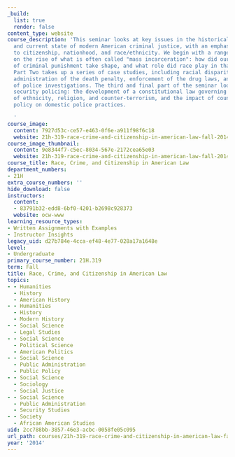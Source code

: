 ```yaml
---
_build:
  list: true
  render: false
content_type: website
course_description: 'This seminar looks at key issues in the historical development
  and current state of modern American criminal justice, with an emphasis on its relationship
  to citizenship, nationhood, and race/ethnicity. We begin with a range of perspectives
  on the rise of what is often called "mass incarceration": how did our current system
  of criminal punishment take shape, and what role did race play in that process?
  Part Two takes up a series of case studies, including racial disparities in the
  administration of the death penalty, enforcement of the drug laws, and the regulation
  of police investigations. The third and final part of the seminar looks at national
  security policing: the development of a constitutional law governing the intersection
  of ethnicity, religion, and counter-terrorism, and the impact of counter-terrorism
  policy on domestic police practices.

  '
course_image:
  content: 7927d53c-ce57-e463-0f6e-a911f98f6c18
  website: 21h-319-race-crime-and-citizenship-in-american-law-fall-2014
course_image_thumbnail:
  content: 9e8344f7-c5ec-8034-567e-2172cea65e03
  website: 21h-319-race-crime-and-citizenship-in-american-law-fall-2014
course_title: Race, Crime, and Citizenship in American Law
department_numbers:
- 21H
extra_course_numbers: ''
hide_download: false
instructors:
  content:
  - 83791b32-edd8-6bf0-4201-b2698c928373
  website: ocw-www
learning_resource_types:
- Written Assignments with Examples
- Instructor Insights
legacy_uid: d27b784e-4cca-ef48-4e77-028a17a1648e
level:
- Undergraduate
primary_course_number: 21H.319
term: Fall
title: Race, Crime, and Citizenship in American Law
topics:
- - Humanities
  - History
  - American History
- - Humanities
  - History
  - Modern History
- - Social Science
  - Legal Studies
- - Social Science
  - Political Science
  - American Politics
- - Social Science
  - Public Administration
  - Public Policy
- - Social Science
  - Sociology
  - Social Justice
- - Social Science
  - Public Administration
  - Security Studies
- - Society
  - African American Studies
uid: 2cc788bb-3857-46e3-acbc-0058fe05c095
url_path: courses/21h-319-race-crime-and-citizenship-in-american-law-fall-2014
year: '2014'
---
```

